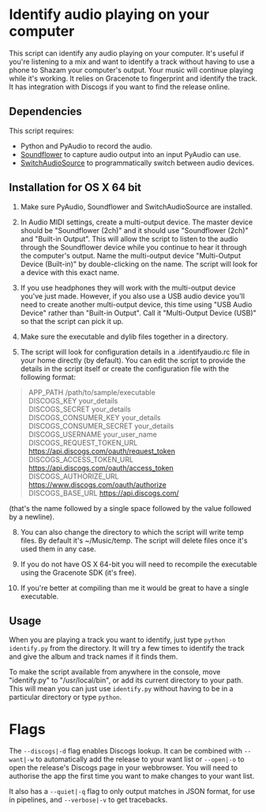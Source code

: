 Identify audio playing on your computer
=======================================

This script can identify any audio playing on your computer. It's useful if you're listening to a mix and want to identify a track without having to use a phone to Shazam your computer's output. Your music will continue playing while it's working. It relies on Gracenote to fingerprint and identify the track. It has integration with Discogs if you want to find the release online.

Dependencies
------------

This script requires:

* Python and PyAudio to record the audio.
* [Soundflower](https://github.com/mattingalls/Soundflower) to capture audio output into an input PyAudio can use.
* [SwitchAudioSource](https://github.com/deweller/switchaudio-osx) to programmatically switch between audio devices.

Installation for OS X 64 bit
---------------------

1. Make sure PyAudio, Soundflower and SwitchAudioSource are installed.  

2. In Audio MIDI settings, create a multi-output device. The master device should be "Soundflower (2ch)" and it should use "Soundflower (2ch)" and "Built-in Output". This will allow the script to listen to the audio through the Soundflower device while you continue to hear it through the computer's output. Name the multi-output device "Multi-Output Device (Built-in)" by double-clicking on the name. The script will look for a device with this exact name.  

3. If you use headphones they will work with the multi-output device you've just made. However, if you also use a USB audio device you'll need to create another multi-output device, this time using "USB Audio Device" rather than "Built-in Output". Call it "Multi-Output Device (USB)" so that the script can pick it up.
4. Make sure the executable and dylib files together in a directory. 

5. The script will look for configuration details in a .identifyaudio.rc file in your home directly (by default). You can edit the script to provide the details in the script itself or create the configuration file with the following format:  

> APP_PATH /path/to/sample/executable  
> DISCOGS_KEY your_details  
> DISCOGS_SECRET your_details  
> DISCOGS_CONSUMER_KEY your_details  
> DISCOGS_CONSUMER_SECRET your_details  
> DISCOGS_USERNAME your_user_name  
> DISCOGS_REQUEST_TOKEN_URL https://api.discogs.com/oauth/request_token  
> DISCOGS_ACCESS_TOKEN_URL https://api.discogs.com/oauth/access_token  
> DISCOGS_AUTHORIZE_URL https://www.discogs.com/oauth/authorize  
> DISCOGS_BASE_URL https://api.discogs.com/  

(that's the name followed by a single space followed by the value followed by a newline).  

8. You can also change the directory to which the script will write temp files. By default it's ~/Music/temp. The script will delete files once it's used them in any case.  

9. If you do not have OS X 64-bit you will need to recompile the executable using the Gracenote SDK (it's free).  

10. If you're better at compiling than me it would be great to have a single executable.  

Usage
-----

When you are playing a track you want to identify, just type `python identify.py` from the directory. It will try a few times to identify the track and give the album and track names if it finds them.  

To make the script available from anywhere in the console, move "identify.py" to "/usr/local/bin", or add its current directory to your path. This will mean you can just use `identify.py` without having to be in a particular directory or type `python`.

Flags
=====

The `--discogs|-d` flag enables Discogs lookup. It can be combined with `--want|-w` to automatically add the release to your want list or `--open|-o` to open the release's Discogs page in your webbrowser. You will need to authorise the app the first time you want to make changes to your want list.  

It also has a `--quiet|-q` flag to only output matches in JSON format, for use in pipelines, and `--verbose|-v` to get tracebacks.
